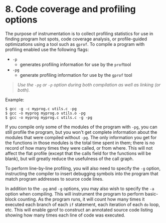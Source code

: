 # 8. Code coverage and profiling options

The purpose of instrumentation is to collect profiling statistics for use in finding program hot spots, code coverage analysis, or profile-guided optimizations using a tool such as ``gprof``. To compile a program with profiling enabled use the following flags:

* ``-p``
  * generates profiling information for use by the ``prof``tool
* ``-pg``
  * generate profiling information for use by the ``gprof`` tool

> *Use the ``-pg`` or ``-p`` option during both compilation as well as linking (or both).*

Example: 

```Shell
$ gcc -g -c myprog.c utils.c -pg
$ gcc -o myprog myprog.o utils.o -pg
$ gcc -o myprog myprog.c utils.c -g -pg
```

If you compile only some of the modules of the program with ``-pg``, you can still profile the program, but you won't get complete information about the modules that were compiled without ``-pg``. The only information you get for the functions in those modules is the total time spent in them; there is no record of how many times they were called, or from where. This will not affect the flat profile (except that the calls field for the functions will be blank), but will greatly reduce the usefulness of the call graph.  

To perform line-by-line profiling, you will also need to specify the ``-g`` option, instructing the compiler to insert debugging symbols into the program that match program addresses to source code lines.  

In addition to the ``-pg`` and ``-g`` options, you may also wish to specify the ``-a`` option when compiling. This will instrument the program to perform basic-block counting. As the program runs, it will count how many times it executed each branch of each ``if`` statement, each iteration of each ``do`` loop, etc. This will enable gprof to construct an annotated source code listing showing how many times each line of code was executed. 
